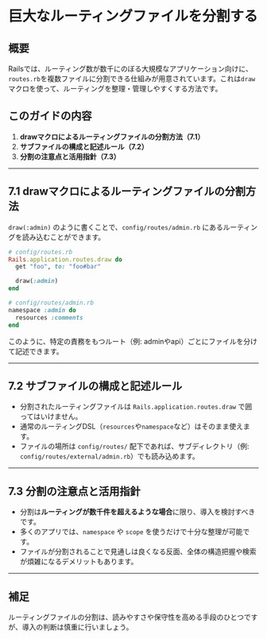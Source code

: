 # 巨大なルーティングファイルを分割する

## 概要
Railsでは、ルーティング数が数千にのぼる大規模なアプリケーション向けに、`routes.rb`を複数ファイルに分割できる仕組みが用意されています。これは`draw`マクロを使って、ルーティングを整理・管理しやすくする方法です。

## このガイドの内容
1. **drawマクロによるルーティングファイルの分割方法（7.1）**
2. **サブファイルの構成と記述ルール（7.2）**
3. **分割の注意点と活用指針（7.3）**

---

## 7.1 drawマクロによるルーティングファイルの分割方法
`draw(:admin)` のように書くことで、`config/routes/admin.rb` にあるルーティングを読み込むことができます。

```ruby
# config/routes.rb
Rails.application.routes.draw do
  get "foo", to: "foo#bar"

  draw(:admin)
end
```

```ruby
# config/routes/admin.rb
namespace :admin do
  resources :comments
end
```

このように、特定の責務をもつルート（例: adminやapi）ごとにファイルを分けて記述できます。

---

## 7.2 サブファイルの構成と記述ルール
- 分割されたルーティングファイルは `Rails.application.routes.draw` で囲ってはいけません。
- 通常のルーティングDSL（`resources`や`namespace`など）はそのまま使えます。
- ファイルの場所は `config/routes/` 配下であれば、サブディレクトリ（例: `config/routes/external/admin.rb`）でも読み込めます。

---

## 7.3 分割の注意点と活用指針
- 分割は**ルーティングが数千件を超えるような場合**に限り、導入を検討すべきです。
- 多くのアプリでは、`namespace` や `scope` を使うだけで十分な整理が可能です。
- ファイルが分割されることで見通しは良くなる反面、全体の構造把握や検索が煩雑になるデメリットもあります。

---

## 補足
ルーティングファイルの分割は、読みやすさや保守性を高める手段のひとつですが、導入の判断は慎重に行いましょう。